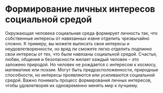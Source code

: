 # Формирование личных интересов социальной средой

Окружающая человека социальная среда формирует личность так, что собственные интересы от навязанных извне отделить чрезвычайно сложно. К примеру, вы можете выписать свои интересы и неудовлетворенности, но вряд ли сможете легко отделить подлинно свои интересы от тех, что были навязаны социальной средой. 
Счастья, любви, общения и безопасности желает каждый человек – это заложено природой. Но человек не рождается с интересом к космосу, математике или поэзии. Могут быть предрасположенности, природные способности, но интересы проявляются или усиливаются социальной средой. Важно понимать процесс формирования личных интересов, чтобы удовлетворяя их одновременно менять мир к лучшему.
